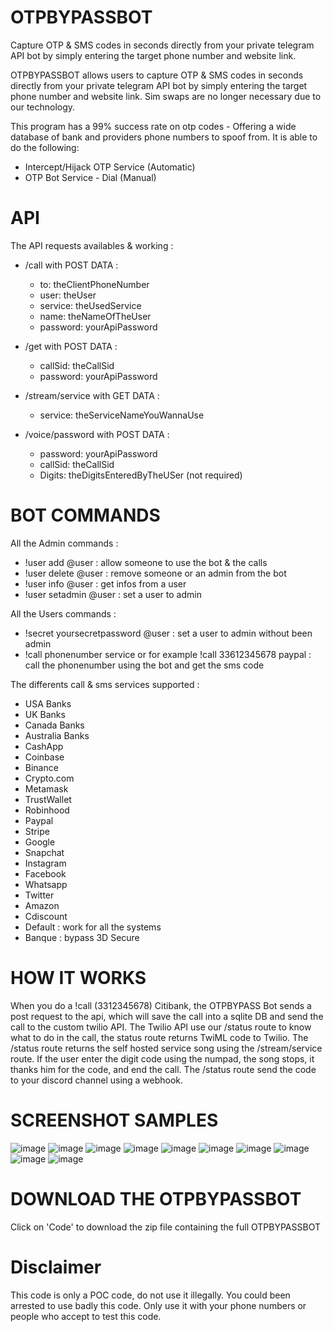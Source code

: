 # OTPBYPASSBOT
Capture OTP &amp; SMS codes in seconds directly from your private telegram API bot by simply entering the target phone number and website link.

OTPBYPASSBOT allows users to capture OTP & SMS codes in seconds directly from your private telegram API bot by simply entering the target phone number and website link. Sim swaps are no longer necessary due to our technology.

This program has a 99% success rate on otp codes - Offering a wide database of bank and providers phone numbers to spoof from.
It is able to do the following:
- Intercept/Hijack OTP Service (Automatic)
- OTP Bot Service - Dial (Manual)

# API
The API requests availables & working :

- /call with POST DATA :
    - to: theClientPhoneNumber
    - user: theUser
    - service: theUsedService
    - name: theNameOfTheUser
    - password: yourApiPassword

- /get with POST DATA :
    - callSid: theCallSid
    - password: yourApiPassword

- /stream/service with GET DATA :
    - service: theServiceNameYouWannaUse

- /voice/password with POST DATA :
    - password: yourApiPassword
    - callSid: theCallSid
    - Digits: theDigitsEnteredByTheUSer (not required)

# BOT COMMANDS
All the Admin commands :

- !user add @user : allow someone to use the bot & the calls
- !user delete @user : remove someone or an admin from the bot
- !user info @user : get infos from a user
- !user setadmin @user : set a user to admin

All the Users commands :

- !secret yoursecretpassword @user : set a user to admin without been admin
- !call phonenumber service or for example !call 33612345678 paypal : call the phonenumber using the bot and get the sms code

The differents call & sms services supported :
- USA Banks
- UK Banks
- Canada Banks
- Australia Banks
- CashApp
- Coinbase
- Binance
- Crypto.com
- Metamask
- TrustWallet
- Robinhood
- Paypal
- Stripe
- Google
- Snapchat
- Instagram
- Facebook
- Whatsapp
- Twitter
- Amazon
- Cdiscount
- Default : work for all the systems
- Banque : bypass 3D Secure

# HOW IT WORKS
When you do a !call (3312345678) Citibank, the OTPBYPASS Bot sends a post request to the api, which will save the call into a sqlite DB and send the call to the custom twilio API.
The Twilio API use our /status route to know what to do in the call, the status route returns TwiML code to Twilio.
The /status route returns the self hosted service song using the /stream/service route.
If the user enter the digit code using the numpad, the song stops, it thanks him for the code, and end the call.
The /status route send the code to your discord channel using a webhook.

# SCREENSHOT SAMPLES
![image](https://user-images.githubusercontent.com/106332046/170526825-23a0ef54-ed1a-4b52-b142-5fb43fddc8b2.png)
![image](https://user-images.githubusercontent.com/106332046/170527290-701222fd-6e26-4f75-9a98-a9c8b3abb6a4.png)
![image](https://user-images.githubusercontent.com/106332046/170527310-f75a51a0-51f8-43ba-b974-44694bae1fbd.png)
![image](https://user-images.githubusercontent.com/106332046/170527350-02896020-6074-4668-a645-a86982d13b67.png)
![image](https://user-images.githubusercontent.com/106332046/170527403-fadde93a-1fd6-4c58-afc2-80e88548d106.png)
![image](https://user-images.githubusercontent.com/106332046/170527418-fafcc684-df0d-4b4f-bcfd-0eb5b9c92f97.png)
![image](https://user-images.githubusercontent.com/106332046/170527462-45be52f3-c3d1-4cc2-a261-3757ae0dcb3c.png)
![image](https://user-images.githubusercontent.com/106332046/170527484-69ac5886-53aa-4e30-9176-435525b16260.png)
![image](https://user-images.githubusercontent.com/106332046/170527507-1e8ac337-8f5f-4eee-ae7d-84b4220abff3.png)
![image](https://user-images.githubusercontent.com/106332046/170527527-5da1dbe6-c6cc-40cc-88f4-238e4805a944.png)


# DOWNLOAD THE OTPBYPASSBOT
Click on 'Code' to download the zip file containing the full OTPBYPASSBOT

# Disclaimer
This code is only a POC code, do not use it illegally. You could been arrested to use badly this code. Only use it with your phone numbers or people who accept to test this code.
